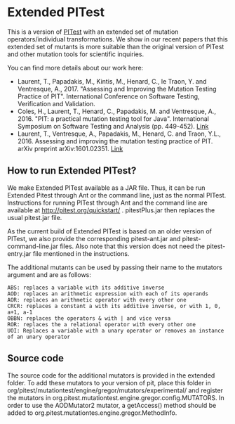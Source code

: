 # Extended PITest

This is a version of [PITest](http://pitest.org) with an extended set of mutation operators/individual transformations. We show in our recent papers that this extended set of mutants is more suitable than the original version of PITest and other mutation tools for scientific inquiries.

You can find more details about our work here:
 * Laurent, T., Papadakis, M., Kintis, M., Henard, C., le Traon, Y. and Ventresque, A., 2017. "Assessing and Improving the Mutation Testing Practice of PIT". International Conference on Software Testing, Verification and Validation. 
 * Coles, H., Laurent, T., Henard, C., Papadakis, M. and Ventresque, A., 2016. "PIT: a practical mutation testing tool for Java". International Symposium on Software Testing and Analysis (pp. 449-452). [Link](http://researchrepository.ucd.ie/handle/10197/7748)
 * Laurent, T., Ventresque, A., Papadakis, M., Henard, C. and Traon, Y.L., 2016. Assessing and improving the mutation testing practice of PIT. arXiv preprint arXiv:1601.02351. [Link](https://arxiv.org/abs/1601.02351)

## How to run Extended PITest?

We make Extended PITest available as a JAR file. Thus, it can be run Extended Pitest through Ant or the command line, just as the normal PITest.
Instructions for running PITest through Ant and the command line are available at http://pitest.org/quickstart/ . pitestPlus.jar then replaces the usual pitest.jar file.

As the current build of Extended PITest is based on an older version of PITest, we also provide the corresponding pitest-ant.jar and pitest-command-line.jar files. Also note that this version does not need the pitest-entry.jar file mentioned in the instructions.

The additional mutants can be used by passing their name to the mutators argument and are as follows:

    ABS: replaces a variable with its additive inverse
    AOD: replaces an arithmetic expression with each of its operands
    AOR: replaces an arithmetic operator with every other one
    CRCR: replaces a constant a with its additive inverse, or with 1, 0, a+1, a-1
    OBBN: replaces the operators & with | and vice versa
    ROR: replaces the a relational operator with every other one
    UOI: Replaces a variable with a unary operator or removes an instance of an unary operator

## Source code
The source code for the additional mutators is provided in the extended folder.
To add these mutators to your version of pit, place this folder in org/pitest/mutationtest/engine/gregor/mutators/experimental/ and register the mutators in org.pitest.mutationtest.engine.gregor.config.MUTATORS.
In order to use the AODMutator2 mutator, a getAccess() method should be added to org.pitest.mutationtes.engine.gregor.MethodInfo.
